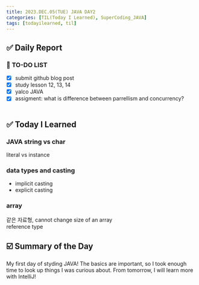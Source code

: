 ```yaml
---
title: 2023.DEC.05(TUE) JAVA DAY2
categories: [TIL(Today I Learned), SuperCoding_JAVA]
tags: [todayilearned, til]
---
```


## ✅ Daily Report

### 📌 **TO-DO LIST**

- [x] submit github blog post
- [x] study lesson 12, 13, 14
- [x] yalco JAVA
- [x] assigment: what is difference between parrellism and concurrency?
      <br>
      <br>

## ✅ Today I Learned

### JAVA string vs char

literal vs instance

### data types and casting

- implicit casting
- explicit casting

### array

같은 자료형, cannot change size of an array<br>
reference type

## ☑️ Summary of the Day <br>

My first day of styding JAVA! The basics are important, so I took enough time to look up things I was curious about. From tomorrow, I will learn more with IntelliJ!
